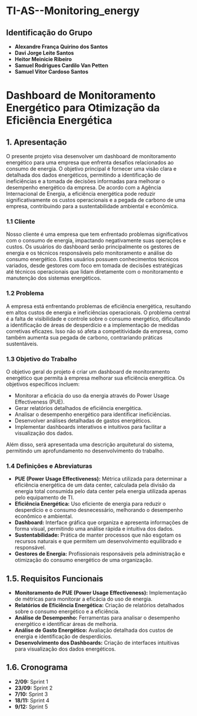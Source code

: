 # TI-AS--Monitoring_energy

## Identificação do Grupo
- **Alexandre França Quirino dos Santos**
- **Davi Jorge Leite Santos**
- **Heitor Meinicie Ribeiro**
- **Samuel Rodrigues Cardilo Van Petten**
- **Samuel Vitor Cardoso Santos**

# Dashboard de Monitoramento Energético para Otimização da Eficiência Energética

## 1. Apresentação
O presente projeto visa desenvolver um dashboard de monitoramento energético para uma empresa que enfrenta desafios relacionados ao consumo de energia. O objetivo principal é fornecer uma visão clara e detalhada dos dados energéticos, permitindo a identificação de ineficiências e a tomada de decisões informadas para melhorar o desempenho energético da empresa. De acordo com a Agência Internacional de Energia, a eficiência energética pode reduzir significativamente os custos operacionais e a pegada de carbono de uma empresa, contribuindo para a sustentabilidade ambiental e econômica.

### 1.1 Cliente
Nosso cliente é uma empresa que tem enfrentado problemas significativos com o consumo de energia, impactando negativamente suas operações e custos. Os usuários do dashboard serão principalmente os gestores de energia e os técnicos responsáveis pelo monitoramento e análise do consumo energético. Estes usuários possuem conhecimentos técnicos variados, desde gestores com foco em tomada de decisões estratégicas até técnicos operacionais que lidam diretamente com o monitoramento e manutenção dos sistemas energéticos.

### 1.2 Problema
A empresa está enfrentando problemas de eficiência energética, resultando em altos custos de energia e ineficiências operacionais. O problema central é a falta de visibilidade e controle sobre o consumo energético, dificultando a identificação de áreas de desperdício e a implementação de medidas corretivas eficazes. Isso não só afeta a competitividade da empresa, como também aumenta sua pegada de carbono, contrariando práticas sustentáveis.

### 1.3 Objetivo do Trabalho
O objetivo geral do projeto é criar um dashboard de monitoramento energético que permita à empresa melhorar sua eficiência energética. Os objetivos específicos incluem:
- Monitorar a eficácia do uso da energia através do Power Usage Effectiveness (PUE).
- Gerar relatórios detalhados de eficiência energética.
- Analisar o desempenho energético para identificar ineficiências.
- Desenvolver análises detalhadas de gastos energéticos.
- Implementar dashboards interativos e intuitivos para facilitar a visualização dos dados.

Além disso, será apresentada uma descrição arquitetural do sistema, permitindo um aprofundamento no desenvolvimento do trabalho.

### 1.4 Definições e Abreviaturas
- **PUE (Power Usage Effectiveness):** Métrica utilizada para determinar a eficiência energética de um data center, calculada pela divisão da energia total consumida pelo data center pela energia utilizada apenas pelo equipamento de TI.
- **Eficiência Energética:** Uso eficiente de energia para reduzir o desperdício e o consumo desnecessário, melhorando o desempenho econômico e ambiental.
- **Dashboard:** Interface gráfica que organiza e apresenta informações de forma visual, permitindo uma análise rápida e intuitiva dos dados.
- **Sustentabilidade:** Prática de manter processos que não esgotam os recursos naturais e que permitem um desenvolvimento equilibrado e responsável.
- **Gestores de Energia:** Profissionais responsáveis pela administração e otimização do consumo energético de uma organização.

## 1.5. Requisitos Funcionais
- **Monitoramento de PUE (Power Usage Effectiveness):** Implementação de métricas para monitorar a eficácia do uso de energia.
- **Relatórios de Eficiência Energética:** Criação de relatórios detalhados sobre o consumo energético e a eficiência.
- **Análise de Desempenho:** Ferramentas para analisar o desempenho energético e identificar áreas de melhoria.
- **Análise de Gasto Energético:** Avaliação detalhada dos custos de energia e identificação de desperdícios.
- **Desenvolvimento dos Dashboards:** Criação de interfaces intuitivas para visualização dos dados energéticos.

## 1.6. Cronograma
- **2/09:** Sprint 1
- **23/09:** Sprint 2
- **7/10:** Sprint 3
- **18/11:** Sprint 4
- **9/12:** Sprint 5

